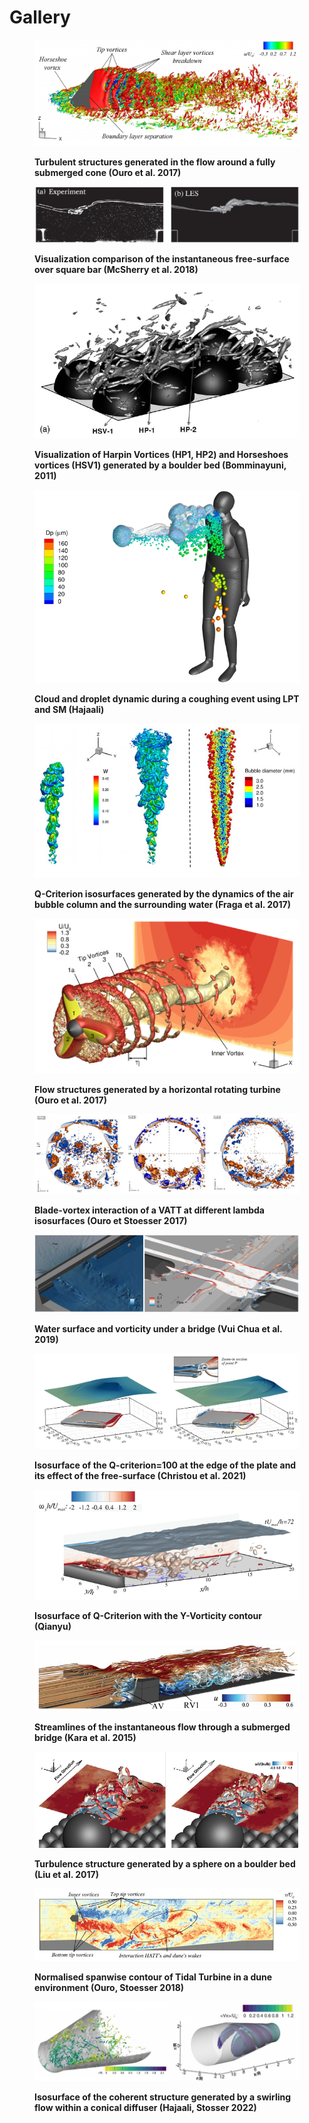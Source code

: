# Gallery

<figure><img src=".gitbook/assets/Screenshot from 2023-01-09 17-59-45.png" alt=""><figcaption><p><strong>Turbulent structures generated in the flow around a fully submerged cone (Ouro et al. 2017)</strong></p></figcaption></figure>

<figure><img src=".gitbook/assets/Screenshot from 2023-01-09 18-07-08.png" alt=""><figcaption><p><strong>Visualization comparison of the instantaneous free-surface over square bar (McSherry et al. 2018)</strong></p></figcaption></figure>

<figure><img src=".gitbook/assets/Screenshot from 2023-01-09 18-14-36.png" alt=""><figcaption><p><strong>Visualization of Harpin Vortices (HP1, HP2) and Horseshoes vortices (HSV1) generated by a boulder bed (Bomminayuni, 2011)</strong></p></figcaption></figure>

<figure><img src=".gitbook/assets/Screenshot from 2023-01-09 22-14-15.png" alt=""><figcaption><p><strong>Cloud and droplet dynamic during a coughing event using LPT and SM (Hajaali)</strong></p></figcaption></figure>

<figure><img src=".gitbook/assets/Screenshot from 2023-01-09 19-37-42.png" alt=""><figcaption><p><strong>Q-Criterion isosurfaces generated by the dynamics of the air bubble column and the surrounding water (Fraga et al. 2017)</strong></p></figcaption></figure>

<figure><img src=".gitbook/assets/Screenshot from 2023-01-09 19-02-16.png" alt=""><figcaption><p><strong>Flow structures generated by a horizontal rotating turbine (Ouro et al. 2017)</strong></p></figcaption></figure>

<figure><img src=".gitbook/assets/Screenshot from 2023-01-09 19-30-55.png" alt=""><figcaption><p><strong>Blade-vortex interaction of a VATT at different lambda isosurfaces (Ouro et Stoesser 2017)</strong></p></figcaption></figure>

<figure><img src=".gitbook/assets/Screenshot from 2023-01-09 21-02-33.png" alt=""><figcaption><p><strong>Water surface and vorticity under a bridge (Vui Chua et al. 2019)</strong></p></figcaption></figure>

<figure><img src=".gitbook/assets/Screenshot from 2023-01-09 21-26-42.png" alt=""><figcaption><p><strong>Isosurface of the Q-criterion=100 at the edge of the plate and its effect of the free-surface (Christou et al. 2021)</strong></p></figcaption></figure>

<figure><img src=".gitbook/assets/Screenshot from 2023-01-09 21-42-33.png" alt=""><figcaption><p><strong>Isosurface of Q-Criterion with the Y-Vorticity contour (Qianyu)</strong></p></figcaption></figure>

<figure><img src=".gitbook/assets/Screenshot from 2023-01-09 21-44-46.png" alt=""><figcaption><p><strong>Streamlines of the instantaneous flow through a submerged bridge (Kara et al. 2015)</strong></p></figcaption></figure>

<figure><img src=".gitbook/assets/Screenshot from 2023-01-09 21-50-37.png" alt=""><figcaption><p><strong>Turbulence structure generated by a sphere on a boulder bed (Liu et al. 2017)</strong></p></figcaption></figure>

<figure><img src=".gitbook/assets/Screenshot from 2023-01-09 21-59-38.png" alt=""><figcaption><p><strong>Normalised spanwise contour of Tidal Turbine in a dune environment (Ouro, Stoesser 2018)</strong></p></figcaption></figure>

<figure><img src=".gitbook/assets/Screenshot from 2023-01-09 22-07-23.png" alt=""><figcaption><p><strong>Isosurface of the coherent structure generated by a swirling flow within a conical diffuser (Hajaali, Stosser 2022)</strong></p></figcaption></figure>
